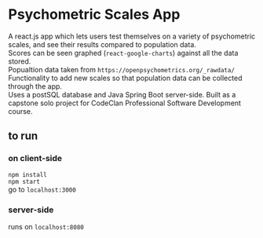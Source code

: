 # Psychometric Scales App

A react.js app which lets users test themselves on a variety of psychometric scales, and see their results compared to population data. <br>
Scores can be seen graphed (`react-google-charts`) against all the data stored.<br>
Popualtion data taken from `https://openpsychometrics.org/_rawdata/` <br>
Functionality to add new scales so that population data can be collected through the app. <br>
Uses a postSQL database and Java Spring Boot server-side.
Built as a capstone solo project for CodeClan Professional Software Development course.  

## to run
### on client-side
`npm install` <br>
`npm start` <br>
go to `localhost:3000`

### server-side
runs on `localhost:8080`





